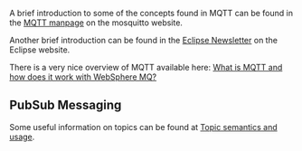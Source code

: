A brief introduction to some of the concepts found in MQTT can be found in the [MQTT manpage](http://mosquitto.org/man/mqtt-7.html) on the mosquitto website.

Another brief introduction can be found in the [Eclipse Newsletter](https://eclipse.org/community/eclipse_newsletter/2014/february/article2.php) on the Eclipse website.

There is a very nice overview of MQTT available here: [What is MQTT and how does it work with WebSphere MQ?](https://www.ibm.com/developerworks/mydeveloperworks/blogs/aimsupport/entry/what_is_mqtt_and_how_does_it_work_with_websphere_mq?lang=en)

## PubSub Messaging

Some useful information on topics can be found at [Topic semantics and usage](http://docs.oasis-open.org/mqtt/mqtt/v3.1.1/errata01/os/mqtt-v3.1.1-errata01-os-complete.html#_Toc442180919).
